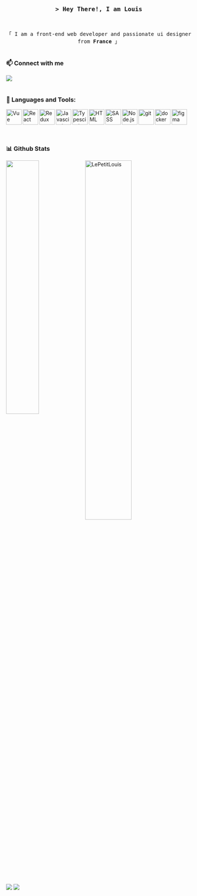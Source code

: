 <!-- Intro  -->
<h3 align="center">
        <samp>&gt; Hey There!, I am Louis</samp>
</h3>
<br>

<p align="center">
        <!-- Organisation  -->
        <samp>
           「 I am a front-end web developer and passionate ui designer from <b>France</b> 」
                <br>
                <br>
        </samp>
</p>

### 📫 Connect with me
<a href="https://www.linkedin.com/in/louis-poupat-84b3a81a9/" target="_blank">
<img src="https://img.shields.io/badge/LinkedIn--blue" />
</a>

<br>
<br>

### 🔨 Languages and Tools:
<a href="https://vuejs.org" target="_blank"> <img align="left" alt="Vue" height ="42px"  src="https://raw.githubusercontent.com/rahul-jha98/github_readme_icons/main/language_and_tools/square/vue/vue.svg"> </a>
<a href="https://reactjs.org/" target="_blank"> <img align="left" alt="React" height ="42px" src="https://raw.githubusercontent.com/rahul-jha98/github_readme_icons/main/language_and_tools/square/react/react.svg"></a>
<a href="https://redux.js.org" target="_blank"> <img align="left" alt="Redux" height ="42px" src="https://raw.githubusercontent.com/rahul-jha98/github_readme_icons/main/language_and_tools/square/redux/redux.svg"></a>
<a href="https://www.typescriptlang.org/" target="_blank"><img align="left" alt="Javascirpt" height ="42px" src="https://raw.githubusercontent.com/rahul-jha98/github_readme_icons/main/language_and_tools/square/typescript/typescript.svg"></a>
<a href="https://www.typescriptlang.org/" target="_blank"><img align="left" alt="Typescirpt" height ="42px" src="https://raw.githubusercontent.com/rahul-jha98/github_readme_icons/main/language_and_tools/square/javascript/javascript.svg"></a>
<a href="https://developer.mozilla.org/fr/docs/Web/JavaScript" target="_blank"> <img align="left" alt="HTML" height ="42px" src="https://raw.githubusercontent.com/rahul-jha98/github_readme_icons/main/language_and_tools/square/html/html.svg"></a>
<a href="https://sass-lang.com" target="_blank"> <img align="left" alt="SASS" height ="42px" src="https://raw.githubusercontent.com/rahul-jha98/github_readme_icons/main/language_and_tools/square/sass/sass.svg"></a>
<a href="https://nodejs.org" target="_blank"><img align="left" alt="Node.js" height ="42px" src="https://raw.githubusercontent.com/rahul-jha98/github_readme_icons/main/language_and_tools/square/node/node.svg"></a>
<a href="https://git-scm.com/" target="_blank"> <img src="https://raw.githubusercontent.com/rahul-jha98/github_readme_icons/main/language_and_tools/square/git-scm/git-scm.svg" align="left" alt="git" height='42px'/> </a>
<a href="https://www.docker.com" target="_blank"> <img src="https://raw.githubusercontent.com/rahul-jha98/github_readme_icons/main/language_and_tools/square/docker/docker.svg" align="left" alt="docker" height='42px'/> </a>
<a href="https://www.figma.com/" target="_blank"> <img src="https://raw.githubusercontent.com/rahul-jha98/github_readme_icons/main/language_and_tools/square/figma/figma.svg" alt="figma" height='42px'/> </a>

<br>

### 📊 Github Stats
<a href="https://github.com/LePetitLouis/github-readme-stats"><img align="left" width="42%" src="https://github-readme-stats.vercel.app/api/top-langs/?username=LePetitLouis&layout=compact&theme=dark" /></a>
<img width="50%" src="https://github-readme-streak-stats.herokuapp.com/?user=LePetitLouis&theme=dark" alt="LePetitLouis" />
<br/>

![](https://komarev.com/ghpvc/?username=LePetitLouis&color=brightgreen)
![](https://visitor-badge.glitch.me/badge?page_id=LePetitLouis.LePetitLouis)
